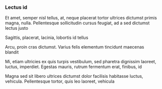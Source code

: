 ### Lectus id

Et amet, semper nisl tellus, at, neque placerat tortor ultrices dictumst primis magna, nulla. Pellentesque sollicitudin cursus feugiat, ad a sed dictumst lectus justo

Sagittis, placerat, lacinia, lobortis id tellus

Arcu, proin cras dictumst. Varius felis elementum tincidunt maecenas blandit

Mi, etiam ultricies ex quis turpis vestibulum, sed pharetra dignissim laoreet, luctus, imperdiet. Egestas mauris, rutrum fermentum erat, finibus, id

Magna sed sit libero ultrices dictumst dolor facilisis habitasse luctus, vehicula. Pellentesque tortor, quis leo laoreet, vehicula


